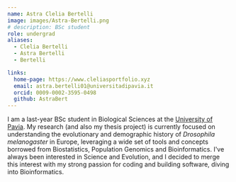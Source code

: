 ```yaml
---
name: Astra Clelia Bertelli
image: images/Astra-Bertelli.png
# description: BSc student
role: undergrad
aliases:
  - Clelia Bertelli
  - Astra Bertelli
  - Bertelli

links:
  home-page: https://www.cleliasportfolio.xyz
  email: astra.bertelli01@universitadipavia.it
  orcid: 0009-0002-3595-0498
  github: AstraBert
---
```

I am a last-year BSc student in Biological Sciences at the [University of Pavia](https://portale.unipv.it/it). My research (and also my thesis project) is currently focused on understanding the evolutionary and demographic history of *Drosophila melanogaster* in Europe, leveraging a wide set of tools and concepts borrowed from Biostatistics, Population Genomics and Bioinformatics. I've always been interested in Science and Evolution, and I decided to merge this interest with my strong passion for coding and building software, diving into Bioinformatics.

